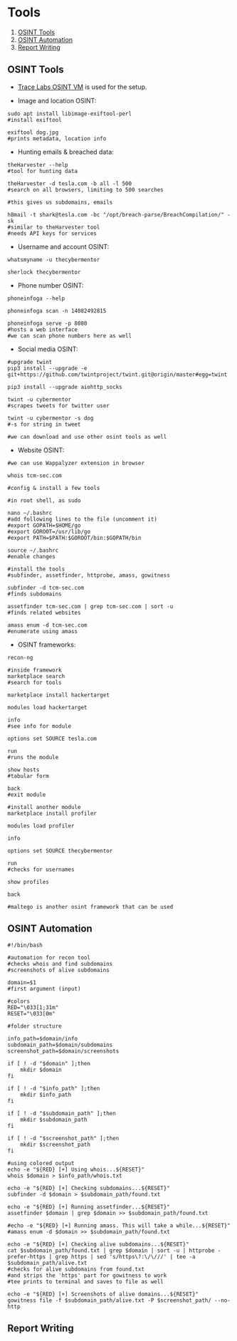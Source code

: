 # Tools

1. [OSINT Tools](#osint-tools)
2. [OSINT Automation](#osint-automation)
3. [Report Writing](#report-writing)

## OSINT Tools

* [Trace Labs OSINT VM](https://www.tracelabs.org/initiatives/osint-vm) is used for the setup.

* Image and location OSINT:

```shell
sudo apt install libimage-exiftool-perl
#install exiftool

exiftool dog.jpg
#prints metadata, location info
```

* Hunting emails & breached data:

```shell
theHarvester --help
#tool for hunting data

theHarvester -d tesla.com -b all -l 500
#search on all browsers, limiting to 500 searches

#this gives us subdomains, emails
```

```shell
h8mail -t shark@tesla.com -bc "/opt/breach-parse/BreachCompilation/" -sk
#similar to theHarvester tool
#needs API keys for services
```

* Username and account OSINT:

```shell
whatsmyname -u thecybermentor

sherlock thecybermentor
```

* Phone number OSINT:

```shell
phoneinfoga --help

phoneinfoga scan -n 14082492815

phoneinfoga serve -p 8080
#hosts a web interface
#we can scan phone numbers here as well
```

* Social media OSINT:

```shell
#upgrade twint
pip3 install --upgrade -e git+https://github.com/twintproject/twint.git@origin/master#egg=twint

pip3 install --upgrade aiohttp_socks

twint -u cybermentor
#scrapes tweets for twitter user

twint -u cybermentor -s dog
#-s for string in tweet

#we can download and use other osint tools as well
```

* Website OSINT:

```shell
#we can use Wappalyzer extension in browser

whois tcm-sec.com
```

```shell
#config & install a few tools

#in root shell, as sudo

nano ~/.bashrc
#add following lines to the file (uncomment it)
#export GOPATH=$HOME/go
#export GOROOT=/usr/lib/go
#export PATH=$PATH:$GOROOT/bin:$GOPATH/bin

source ~/.bashrc
#enable changes

#install the tools
#subfinder, assetfinder, httprobe, amass, gowitness
```

```shell
subfinder -d tcm-sec.com
#finds subdomains

assetfinder tcm-sec.com | grep tcm-sec.com | sort -u
#finds related websites

amass enum -d tcm-sec.com
#enumerate using amass
```

* OSINT frameworks:

```shell
recon-ng

#inside framework
marketplace search
#search for tools

marketplace install hackertarget

modules load hackertarget

info
#see info for module

options set SOURCE tesla.com

run
#runs the module

show hosts
#tabular form

back
#exit module

#install another module
marketplace install profiler

modules load profiler

info

options set SOURCE thecybermentor

run
#checks for usernames

show profiles

back

#maltego is another osint framework that can be used
```

## OSINT Automation

```shell
#!/bin/bash

#automation for recon tool
#checks whois and find subdomains
#screenshots of alive subdomains

domain=$1
#first argument (input)

#colors
RED="\033[1;31m"
RESET="\033[0m"

#folder structure

info_path=$domain/info
subdomain_path=$domain/subdomains
screenshot_path=$domain/screenshots

if [ ! -d "$domain" ];then
    mkdir $domain
fi

if [ ! -d "$info_path" ];then
    mkdir $info_path
fi

if [ ! -d "$subdomain_path" ];then
    mkdir $subdomain_path
fi

if [ ! -d "$screenshot_path" ];then
    mkdir $screenshot_path
fi

#using colored output
echo -e "${RED} [+] Using whois...${RESET}"
whois $domain > $info_path/whois.txt

echo -e "${RED} [+] Checking subdomains...${RESET}"
subfinder -d $domain > $subdomain_path/found.txt

echo -e "${RED} [+] Running assetfinder...${RESET}"
assetfinder $domain | grep $domain >> $subdomain_path/found.txt

#echo -e "${RED} [+] Running amass. This will take a while...${RESET}"
#amass enum -d $domain >> $subdomain_path/found.txt

echo -e "${RED} [+] Checking alive subdomains...${RESET}"
cat $subdomain_path/found.txt | grep $domain | sort -u | httprobe -prefer-https | grep https | sed 's/https\?:\/\///' | tee -a $subdomain_path/alive.txt
#checks for alive subdomains from found.txt
#and strips the 'https' part for gowitness to work
#tee prints to terminal and saves to file as well

echo -e "${RED} [+] Screenshots of alive domains...${RESET}"
gowitness file -f $subdomain_path/alive.txt -P $screenshot_path/ --no-http
```

## Report Writing
